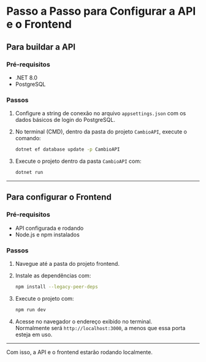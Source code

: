 # Passo a Passo para Configurar a API e o Frontend

## Para buildar a API

### Pré-requisitos
- .NET 8.0
- PostgreSQL

### Passos

1. Configure a string de conexão no arquivo `appsettings.json` com os dados básicos de login do PostgreSQL.

2. No terminal (CMD), dentro da pasta do projeto `CambioAPI`, execute o comando:

    ```bash
    dotnet ef database update -p CambioAPI
    ```

3. Execute o projeto dentro da pasta `CambioAPI` com:

    ```bash
    dotnet run
    ```

---

## Para configurar o Frontend

### Pré-requisitos
- API configurada e rodando
- Node.js e npm instalados

### Passos

1. Navegue até a pasta do projeto frontend.

2. Instale as dependências com:

    ```bash
    npm install --legacy-peer-deps
    ```

3. Execute o projeto com:

    ```bash
    npm run dev
    ```

4. Acesse no navegador o endereço exibido no terminal.  
   Normalmente será `http://localhost:3000`, a menos que essa porta esteja em uso.

---

Com isso, a API e o frontend estarão rodando localmente.
